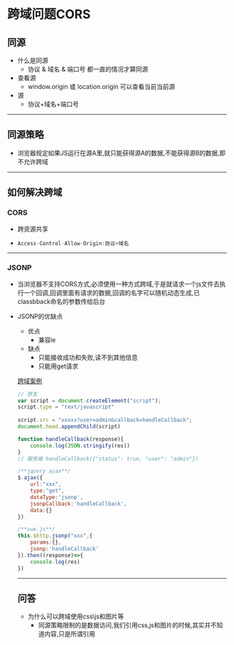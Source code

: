 # 跨域问题CORS

## 同源

- 什么是同源
  - 协议 &  域名 & 端口号 都一直的情况才算同源
- 查看源
  - window.origin 或 location.origin 可以查看当前当前源
- 源
  - 协议+域名+端口号

---

## 同源策略

- 浏览器规定如果JS运行在源A里,就只能获得源A的数据,不能获得源B的数据,即不允许跨域

---

## 如何解决跨域

### CORS

- 跨资源共享

- ```javascript
  Access-Control-Allow-Origin:协议+域名
  ```

---

### JSONP

- 当浏览器不支持CORS方式,必须使用一种方式跨域,于是就请求一个js文件去执行一个回调,回调里面有请求的数据,回调的名字可以随机动态生成,已classbback命名的参数传给后台

- JSONP的优缺点

  - 优点
    - 兼容ie
  - 缺点
    - 只能接收成功和失败,读不到其他信息
    - 只能用get请求

  [跨域案例](https://github.com/gongjianOnline/crossDomain)

  ```javascript
  // 原生
  var script = document.createElement("script");
  script.type = "text/javascript"
      
  script.src = "xxxxx?user=admin&callback=handleCallback";
  document.head.appendChild(script)
  
  function handleCallback(response){
      console.log(JSON.stringify(res))
  }
  // 服务端 handleCallback({"status": true, "user": "admin"})
  
  /**jquery ajax**/
  $.ajax({
      url:"xxx",
      type:"get",
      dataType:'jsonp',
      jsonpCallback:'handleCallback',
      data:{}
  })
  
  /**vue.js**/
  this.$http.jsonp("xxx",{
      params:{},
      jsonp:'handleCallback'
  }).then((response)=>{
      console.log(res)
  })
  ```
  
  
  
  ---
  
  ## 问答
  
  - 为什么可以跨域使用css\js和图片等
    - 同源策略限制的是数据访问,我们引用css,js和图片的时候,其实并不知道内容,只是所谓引用
  
  
  
  
  
  
  
  
  
  
  
  

